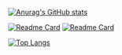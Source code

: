 [![Anurag's GitHub stats](https://github-readme-stats.vercel.app/api?username=CC11001100&show_icons=true&theme=radical)](https://github.com/anuraghazra/github-readme-stats)


[![Readme Card](https://github-readme-stats.vercel.app/api/pin/?username=anuraghazra&repo=github-readme-stats&show_owner=true)](https://github.com/CC11001100/ast-hook-for-js-RE)
[![Readme Card](https://github-readme-stats.vercel.app/api/pin/?username=anuraghazra&repo=crawler-js-hook-framework-public&show_owner=true)](https://github.com/CC11001100/crawler-js-hook-framework-public)


[![Top Langs](https://github-readme-stats.vercel.app/api/top-langs/?username=CC11001100)](https://github.com/anuraghazra/github-readme-stats)


